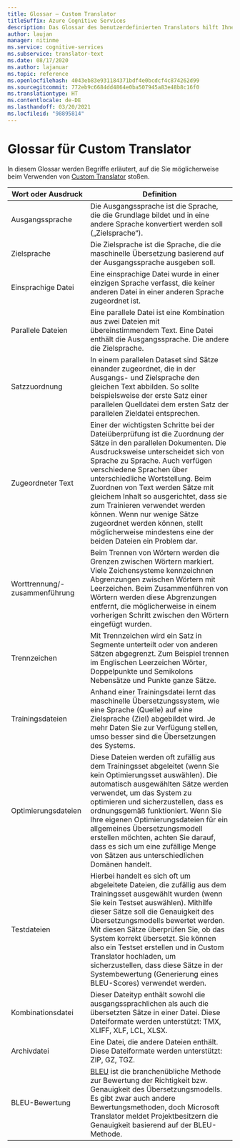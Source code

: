 ```yaml
---
title: Glossar – Custom Translator
titleSuffix: Azure Cognitive Services
description: Das Glossar des benutzerdefinierten Translators hilft Ihnen, die in den Artikeln verwendeten Begriffe zu verstehen, während Sie erfahren, wie Sie den Dienst nutzen.
author: laujan
manager: nitinme
ms.service: cognitive-services
ms.subservice: translator-text
ms.date: 08/17/2020
ms.author: lajanuar
ms.topic: reference
ms.openlocfilehash: 4043eb83e931184371bdf4e0bcdcf4c874262d99
ms.sourcegitcommit: 772eb9c6684dd4864e0ba507945a83e48b8c16f0
ms.translationtype: HT
ms.contentlocale: de-DE
ms.lasthandoff: 03/20/2021
ms.locfileid: "98895814"
---
```

# <a name="custom-translator-glossary"></a>Glossar für Custom Translator

In diesem Glossar werden Begriffe erläutert, auf die Sie möglicherweise beim Verwenden von [Custom Translator](https://portal.customtranslator.azure.ai) stoßen.

| **Wort oder Ausdruck**       | **Definition**                                                                                                                                                                                                                                                                                                                                                                                                                                                            |
|--------------------------|---------------------------------------------------------------------------------------------------------------------------------------------------------------------------------------------------------------------------------------------------------------------------------------------------------------------------------------------------------------------------------------------------------------------------------------------------------------------------|
| Ausgangssprache          | Die Ausgangssprache ist die Sprache, die die Grundlage bildet und in eine andere Sprache konvertiert werden soll („Zielsprache“).                                                                                                                                                                                                                                                                                                                                                         |
| Zielsprache          | Die Zielsprache ist die Sprache, die die maschinelle Übersetzung basierend auf der Ausgangssprache ausgeben soll.                                                                                                                                                                                                                                                                                                                                               |
| Einsprachige Datei         | Eine einsprachige Datei wurde in einer einzigen Sprache verfasst, die keiner anderen Datei in einer anderen Sprache zugeordnet ist.                                                                                                                                                                                                                                                                                                                                                                 |
| Parallele Dateien           | Eine parallele Datei ist eine Kombination aus zwei Dateien mit übereinstimmendem Text. Eine Datei enthält die Ausgangssprache. Die andere die Zielsprache.                                                                                                                                                                                                                                                                                                                                         |
| Satzzuordnung       | In einem parallelen Dataset sind Sätze einander zugeordnet, die in der Ausgangs- und Zielsprache den gleichen Text abbilden. So sollte beispielsweise der erste Satz einer parallelen Quelldatei dem ersten Satz der parallelen Zieldatei entsprechen.                                                                                                                                                                                                                               |
| Zugeordneter Text             | Einer der wichtigsten Schritte bei der Dateiüberprüfung ist die Zuordnung der Sätze in den parallelen Dokumenten. Die Ausdrucksweise unterscheidet sich von Sprache zu Sprache. Auch verfügen verschiedene Sprachen über unterschiedliche Wortstellung. Beim Zuordnen von Text werden Sätze mit gleichem Inhalt so ausgerichtet, dass sie zum Trainieren verwendet werden können. Wenn nur wenige Sätze zugeordnet werden können, stellt möglicherweise mindestens eine der beiden Dateien ein Problem dar. |
| Worttrennung/-zusammenführung | Beim Trennen von Wörtern werden die Grenzen zwischen Wörtern markiert. Viele Zeichensysteme kennzeichnen Abgrenzungen zwischen Wörtern mit Leerzeichen. Beim Zusammenführen von Wörtern werden diese Abgrenzungen entfernt, die möglicherweise in einem vorherigen Schritt zwischen den Wörtern eingefügt wurden.                                                                                                                                                                                                  |
| Trennzeichen               | Mit Trennzeichen wird ein Satz in Segmente unterteilt oder von anderen Sätzen abgegrenzt. Zum Beispiel trennen im Englischen Leerzeichen Wörter, Doppelpunkte und Semikolons Nebensätze und Punkte ganze Sätze.                                                                                                                                                                                                                                         |
| Trainingsdateien           | Anhand einer Trainingsdatei lernt das maschinelle Übersetzungssystem, wie eine Sprache (Quelle) auf eine Zielsprache (Ziel) abgebildet wird. Je mehr Daten Sie zur Verfügung stellen, umso besser sind die Übersetzungen des Systems.                                                                                                                                                                                                               |
| Optimierungsdateien             | Diese Dateien werden oft zufällig aus dem Trainingsset abgeleitet (wenn Sie kein Optimierungsset auswählen). Die automatisch ausgewählten Sätze werden verwendet, um das System zu optimieren und sicherzustellen, dass es ordnungsgemäß funktioniert. Wenn Sie Ihre eigenen Optimierungsdateien für ein allgemeines Übersetzungsmodell erstellen möchten, achten Sie darauf, dass es sich um eine zufällige Menge von Sätzen aus unterschiedlichen Domänen handelt.                                                                                 |
| Testdateien            | Hierbei handelt es sich oft um abgeleitete Dateien, die zufällig aus dem Trainingsset ausgewählt wurden (wenn Sie kein Testset auswählen). Mithilfe dieser Sätze soll die Genauigkeit des Übersetzungsmodells bewertet werden. Mit diesen Sätze überprüfen Sie, ob das System korrekt übersetzt. Sie können also ein Testset erstellen und in Custom Translator hochladen, um sicherzustellen, dass diese Sätze in der Systembewertung (Generierung eines BLEU-Scores) verwendet werden.   |
| Kombinationsdatei               | Dieser Dateityp enthält sowohl die ausgangssprachlichen als auch die übersetzten Sätze in einer Datei. Diese Dateiformate werden unterstützt: TMX, XLIFF, XLF, LCL, XLSX.                                                                                                                                                                                                                                                                                                                       |
| Archivdatei             | Eine Datei, die andere Dateien enthält. Diese Dateiformate werden unterstützt: ZIP, GZ, TGZ.                                                                                                                                                                                                                                                                                                                                                                                                |
| BLEU-Bewertung               | [BLEU](what-is-bleu-score.md) ist die branchenübliche Methode zur Bewertung der Richtigkeit bzw. Genauigkeit des Übersetzungsmodells. Es gibt zwar auch andere Bewertungsmethoden, doch Microsoft Translator meldet Projektbesitzern die Genauigkeit basierend auf der BLEU-Methode.
